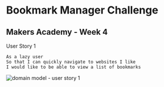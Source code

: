 # Bookmark Manager Challenge

## Makers Academy - Week 4

User Story 1
```
As a lazy user
So that I can quickly navigate to websites I like
I would like to be able to view a list of bookmarks
```
![domain model - user story 1](https://raw.githubusercontent.com/makersacademy/course/master/bookmark_manager/images/bookmark_manager_1.png?token=ALFYAMQUTKZX2RII64ICLBK4ZBFQK)
